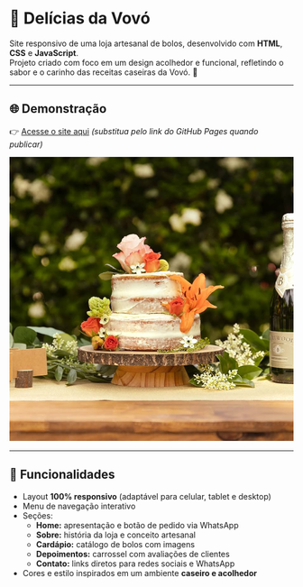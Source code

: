 # 🍰 Delícias da Vovó

Site responsivo de uma loja artesanal de bolos, desenvolvido com **HTML**, **CSS** e **JavaScript**.  
Projeto criado com foco em um design acolhedor e funcional, refletindo o sabor e o carinho das receitas caseiras da Vovó. 💖

---

## 🌐 Demonstração

👉 [Acesse o site aqui](https://seuusuario.github.io/delicias-da-vovo) *(substitua pelo link do GitHub Pages quando publicar)*

![Preview do site](img/hero.jpg)

---

## 🧩 Funcionalidades

- Layout **100% responsivo** (adaptável para celular, tablet e desktop)  
- Menu de navegação interativo  
- Seções:
  - **Home:** apresentação e botão de pedido via WhatsApp  
  - **Sobre:** história da loja e conceito artesanal  
  - **Cardápio:** catálogo de bolos com imagens  
  - **Depoimentos:** carrossel com avaliações de clientes  
  - **Contato:** links diretos para redes sociais e WhatsApp  
- Cores e estilo inspirados em um ambiente **caseiro e acolhedor**
